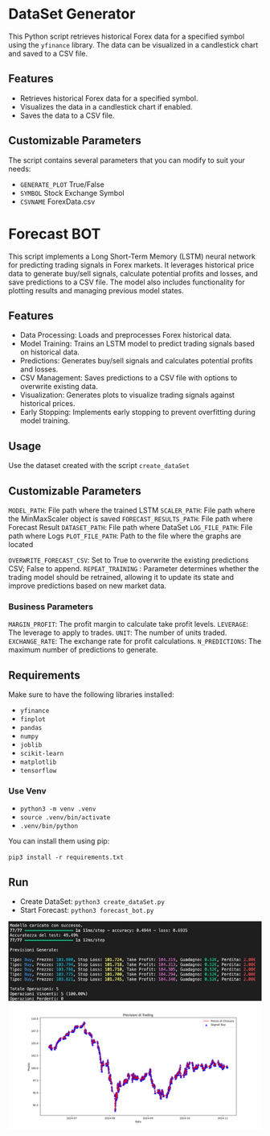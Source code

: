 # DataSet Generator

This Python script retrieves historical Forex data for a specified symbol using the `yfinance` library. 
The data can be visualized in a candlestick chart and saved to a CSV file.

## Features

- Retrieves historical Forex data for a specified symbol.
- Visualizes the data in a candlestick chart if enabled.
- Saves the data to a CSV file.

## Customizable Parameters

The script contains several parameters that you can modify to suit your needs:

- `GENERATE_PLOT` True/False
- `SYMBOL`  Stock Exchange Symbol
- `CSVNAME` ForexData.csv

# Forecast BOT

This script implements a Long Short-Term Memory (LSTM) neural network for predicting trading signals in Forex markets. It leverages historical price data to generate buy/sell signals, calculate potential profits and losses, and save predictions to a CSV file. The model also includes functionality for plotting results and managing previous model states.

## Features

- Data Processing: Loads and preprocesses Forex historical data.
- Model Training: Trains an LSTM model to predict trading signals based on historical data.
- Predictions: Generates buy/sell signals and calculates potential profits and losses.
- CSV Management: Saves predictions to a CSV file with options to overwrite existing data.
- Visualization: Generates plots to visualize trading signals against historical prices.
- Early Stopping: Implements early stopping to prevent overfitting during model training.

## Usage
Use the dataset created with the script `create_dataSet`

## Customizable Parameters

`MODEL_PATH`: File path where the trained LSTM
`SCALER_PATH`: File path where the MinMaxScaler object is saved
`FORECAST_RESULTS_PATH`: File path where Forecast Result
`DATASET_PATH`: File path where DataSet
`LOG_FILE_PATH`: File path where Logs
`PLOT_FILE_PATH`: Path to the file where the graphs are located

`OVERWRITE_FORECAST_CSV`: Set to True to overwrite the existing predictions CSV; False to append.
`REPEAT_TRAINING` : Parameter determines whether the trading model should be retrained, allowing it to update its state and improve predictions based on new market data.

### Business Parameters

`MARGIN_PROFIT`: The profit margin to calculate take profit levels.
`LEVERAGE`: The leverage to apply to trades.
`UNIT`: The number of units traded.
`EXCHANGE_RATE`: The exchange rate for profit calculations.
`N_PREDICTIONS`: The maximum number of predictions to generate.

## Requirements

Make sure to have the following libraries installed:

- `yfinance`
- `finplot`
- `pandas`
- `numpy`
- `joblib`  
- `scikit-learn`  
- `matplotlib`  
- `tensorflow`  

### Use Venv

- `python3 -m venv .venv `
- `source .venv/bin/activate`
- `.venv/bin/python`

You can install them using pip:

`pip3 install -r requirements.txt`

## Run

- Create DataSet: `python3 create_dataSet.py`
- Start Forecast: `python3 forecast_bot.py`

![screenshot1](/Screenshot_1.jpg?raw=true)
![screenshot1](/Screenshot_2.jpg?raw=true)